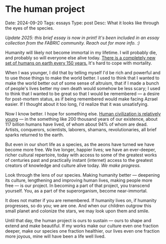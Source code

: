 # The human project
Date: 2024-09-20
Tags: essays
Type: post
Desc: What it looks like through the eyes of the species.

<i>Update 2025: this brief essay is now in print! It's been included in an essay collection from the FABRIC community. Reach out for more info. :)</i>

<span class="dropcap" letter="H">H</span>umanity will likely not become immortal in my lifetime. I will probably die, and probably so will everyone else alive today. [There is a completely new set of humans on earth every 150 years.](https://x.com/oxidist/status/1825247135370977695) It's hard to cope with mortality. 

When I was younger, I did that by telling myself I'd be rich and powerful and to use those things to make the world better. I used to think that I wanted to make the world better out of some sense of altruism, that if I made a bunch of people's lives better my own death would somehow be less scary; I used to think that I wanted to be great so that I would be remembered — a desire for post-mortem status, as if being remembered would make facing Azrael easier. If I thought about it too long, I'd realize that it was unsatisfying.

Now I know better. I hope for something else. [Human civilization is relatively young](https://ourworldindata.org/the-future-is-vast) — in the something like 200 thousand years of our existence, about 117 billion humans have lived, of whom about 94% of whom are dead. Artists, conquerors, scientists, laborers, shamans, revolutionaries, all brief sparks returned to the earth.

But even in our short life as a species, as the aeons have turned we have become more free. We live longer, happier lives; we have an ever-deeper, richer cultural repertoire, today with access to some of the greatest works of centuries past and practically instant (internet) access to the greatest creators of knowledge and culture alive today. *We make progress.*

Look through the lens of our species. Making humanity better — deepening its culture, lengthening and improving human lives, making people more free — is our project. In becoming a part of that project, you transcend yourself. You, as a part of the superorganism, become near-immortal. 

It does not matter if you are remembered. If humanity lives on, if humanity progresses, so do you; we are one. And when our children outgrow this small planet and colonize the stars, we may look upon them and smile. 

Until that day, the human project is ours to sustain — ours to shape and extend and make beautiful. If my works make our culture even one fraction deeper, make our species one fraction healthier, our lives even one fraction more joyous, mine will have been a life well lived.